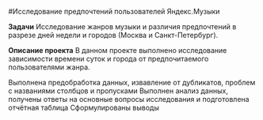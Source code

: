 #Исследование предпочтений пользователей Яндекс.Музыки

**Задачи**
Исследование жанров музыки и различия предпочтений в разрезе дней недели и городов (Москва и Санкт-Петербург).


**Описание проекта**
В данном проекте выполнено исследование зависимости времени суток и города от предпочитаемого пользователями жанра.

Выполнена предобработка данных, извавление от дубликатов, проблем с названиями столбцов и пропусками
Выполнен анализ данных, получены ответы на основные вопросы исследования и подготовлена отчётная таблица
Сформулированы выводы
